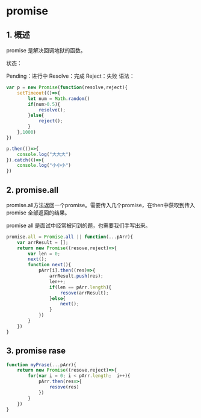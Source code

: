 # promise

## 1. 概述

promise 是解决回调地狱的函数。

状态：

Pending：进行中
Resolve：完成
Reject：失败
语法：

```js
var p = new Promise(function(resolve,reject){
    setTimeout(()=>{
        let num = Math.random()
        if(num>0.5){
            resolve();
        }else{
            reject();
        }
    },1000)
})

p.then(()=>{
    console.log("大大大")
}).catch(()=>{
    console.log("小小小")
})
```

## 2. promise.all

promise.all方法返回一个promise。需要传入几个promise，在then中获取到传入 promise 全部返回的结果。

promise all 是面试中经常被问到的题，也需要我们手写出来。

```js
promise.all = Promise.all || function(...pArr){
    var arrResult = [];
    return new Promise((resove,reject)=>{
        var len = 0;
        next();
        function next(){
            pArr[i].then((res)=>{
                arrResult.push(res);
                len++;
                if(len == pArr.length){
                    resove(arrResult);
                }else{
                    next();
                }
            })
        }
    })
}
```

## 3. promise rase

```js
function myPrase(...pArr){
    return new Promise((resove,reject)=>{
        for(var i = 0; i < pArr.length;  i++){
            pArr.then(res=>{
                resove(res)
            })
        }  
    })
}
```

 
 <comment-comment/> 
 